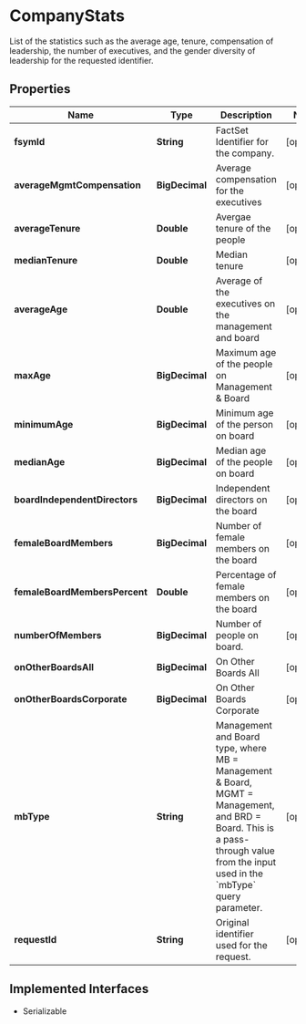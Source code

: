 

# CompanyStats

List of the statistics such as the average age, tenure, compensation of leadership, the number of executives, and the gender diversity of leadership for the requested identifier.

## Properties

Name | Type | Description | Notes
------------ | ------------- | ------------- | -------------
**fsymId** | **String** | FactSet Identifier for the company. |  [optional]
**averageMgmtCompensation** | **BigDecimal** | Average compensation for the executives |  [optional]
**averageTenure** | **Double** | Avergae tenure of the people |  [optional]
**medianTenure** | **Double** | Median tenure |  [optional]
**averageAge** | **Double** | Average of the executives on the management and board |  [optional]
**maxAge** | **BigDecimal** | Maximum age of the people on Management &amp; Board |  [optional]
**minimumAge** | **BigDecimal** | Minimum age of the person on board |  [optional]
**medianAge** | **BigDecimal** | Median age of the people on board |  [optional]
**boardIndependentDirectors** | **BigDecimal** | Independent directors on the board |  [optional]
**femaleBoardMembers** | **BigDecimal** | Number of female members on the board |  [optional]
**femaleBoardMembersPercent** | **Double** | Percentage of female members on the board |  [optional]
**numberOfMembers** | **BigDecimal** | Number of people on board. |  [optional]
**onOtherBoardsAll** | **BigDecimal** | On Other Boards All |  [optional]
**onOtherBoardsCorporate** | **BigDecimal** | On Other Boards Corporate |  [optional]
**mbType** | **String** | Management and Board type, where MB &#x3D; Management &amp; Board, MGMT &#x3D; Management, and BRD &#x3D; Board. This is a pass-through value from the input used in the &#x60;mbType&#x60; query parameter. |  [optional]
**requestId** | **String** | Original identifier used for the request. |  [optional]


## Implemented Interfaces

* Serializable


